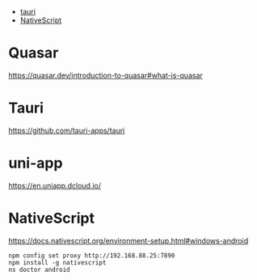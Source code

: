 <!-- TOC -->

- [tauri](#tauri)
- [NativeScript](#nativescript)

<!-- /TOC -->

# Quasar
https://quasar.dev/introduction-to-quasar#what-is-quasar

# Tauri
https://github.com/tauri-apps/tauri

# uni-app
https://en.uniapp.dcloud.io/

# NativeScript
https://docs.nativescript.org/environment-setup.html#windows-android

    npm config set proxy http://192.168.88.25:7890
    npm install -g nativescript
    ns doctor android